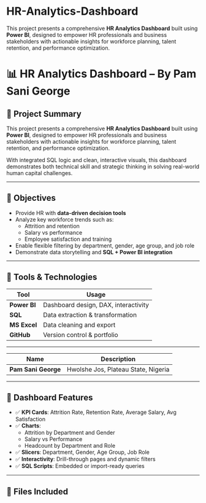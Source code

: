 # HR-Analytics-Dashboard
This project presents a comprehensive **HR Analytics Dashboard** built using **Power BI**, designed to empower HR professionals and business stakeholders with actionable insights for workforce planning, talent retention, and performance optimization.
# 📊 HR Analytics Dashboard – By Pam Sani George

## 📁 Project Summary
This project presents a comprehensive **HR Analytics Dashboard** built using **Power BI**, designed to empower HR professionals and business stakeholders with actionable insights for workforce planning, talent retention, and performance optimization.

With integrated SQL logic and clean, interactive visuals, this dashboard demonstrates both technical skill and strategic thinking in solving real-world human capital challenges.

---

## 🚀 Objectives
- Provide HR with **data-driven decision tools**
- Analyze key workforce trends such as:
  - Attrition and retention
  - Salary vs performance
  - Employee satisfaction and training
- Enable flexible filtering by department, gender, age group, and job role
- Demonstrate data storytelling and **SQL + Power BI integration**

---

## 🧰 Tools & Technologies
| Tool        | Usage                              |
|-------------|-------------------------------------|
| **Power BI**   | Dashboard design, DAX, interactivity |
| **SQL**        | Data extraction & transformation   |
| **MS Excel**   | Data cleaning and export           |
| **GitHub**     | Version control & portfolio        |

---

| Name        | Description                           |
|-------------|---------------------------------------|
| **Pam Sani George** | Hwolshe Jos, Plateau State, Nigeria |
---

## 📌 Dashboard Features
- ✅ **KPI Cards**: Attrition Rate, Retention Rate, Average Salary, Avg Satisfaction
- ✅ **Charts**:
  - Attrition by Department and Gender
  - Salary vs Performance 
  - Headcount by Department and Role
- ✅ **Slicers**: Department, Gender, Age Group, Job Role
- ✅ **Interactivity**: Drill-through pages and dynamic filters
- ✅ **SQL Scripts**: Embedded or import-ready queries

---

## 🧾 Files Included
